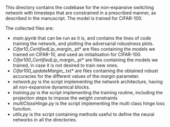 This directory contains the codebase for the non-expansive switching network with timesteps that are constrained in a prescribed manner, as described in the manuscript. The model is trained for CIFAR-100.

The collected files are:
- *main.ipynb* that can be run as it is, and contains the lines of code training the network, and plotting the adversarial robustness plots.
- *Cifar10_CertifiedLip_margin_*.pt* are files containing the models we trained on CIFAR-10, and used as initialisation for CIFAR-100.
- *Cifar100_CertifiedLip_margin_*.pt* are files containing the models we trained, in case it is not desired to train new ones.
- *Cifar100_updateMargin_*.txt* are files containing the obtained robust accuracies for the different values of the *margin* parameter.
- *network.py* is the script implementing the network architecture, having all non-expansive dynamical blocks.
- *training.py* is the script implementing the training routine, including the projection steps to impose the weight constraints
- *multiClassHinge.py* is the script implementing the multi class hinge loss function.
- *utils.py* is the script containing methods useful to define the neural networks in all the directories. 